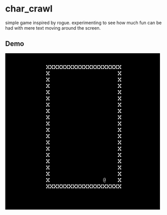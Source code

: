 # char_crawl
simple game inspired by rogue. experimenting to see how much fun can be had with mere text moving around the screen.

## Demo
![gif of game board and character mving around](demo1.gif)
